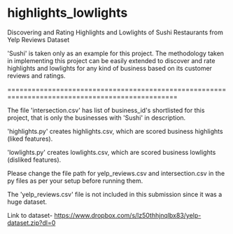 # highlights_lowlights
Discovering and Rating Highlights and Lowlights of Sushi  Restaurants from Yelp Reviews Dataset

'Sushi' is taken only as an example for this project. The methodology taken in implementing this project can be easily extended to discover and rate highlights and lowlights for any kind of business based on its customer reviews and ratings.

================================================================================================

The file 'intersection.csv' has list of business_id's shortlisted for this project, that is only the businesses with 'Sushi' in description.

'highlights.py' creates highlights.csv, which are scored business highlights (liked features).

'lowlights.py' creates lowlights.csv, which are scored business lowlights (disliked features).

Please change the file path for yelp_reviews.csv and intersection.csv in the py files as per your setup before running them.

The 'yelp_reviews.csv' file is not included in this submission since it was a huge dataset.

Link to dataset- https://www.dropbox.com/s/lz50thhjnqlbx83/yelp-dataset.zip?dl=0
